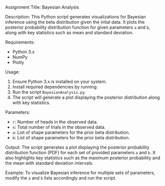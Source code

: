 Assignment Title: Bayesian Analysis

Description:
This Python script generates visualizations for Bayesian inference using the beta distribution given the intial data. It plots the posterior probability distribution function for given parameters `a` and `b`, along with key statistics such as mean and standard deviation.

Requirements:
- Python 3.x
- NumPy
- Plotly

Usage:
1. Ensure Python 3.x is installed on your system.
2. Install required dependencies by running:
3. Run the script `BayesianAnalysis.py`.
4. The script will generate a plot displaying the posterior distribution along with key statistics.

Parameters:
- `r`: Number of heads in the observed data.
- `n`: Total number of trials in the observed data.
- `a`: List of shape parameters for the prior beta distribution.
- `b`: List of shape parameters for the prior beta distribution.

Output:
The script generates a plot displaying the posterior probability distribution function (PDF) for each set of provided parameters `a` and `b`. It also highlights key statistics such as the maximum posterior probability and the mean with standard deviation intervals.

Example:
To visualize Bayesian inference for multiple sets of parameters, modify the `a` and `b` lists accordingly and run the script.